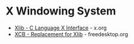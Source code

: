 X Windowing System
==================

* [Xlib - C Language X Interface](https://www.x.org/releases/current/doc/libX11/libX11/libX11.html) - x.org
* [XCB - Replacement for Xlib](https://xcb.freedesktop.org/) - freedesktop.org
